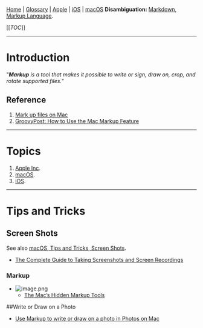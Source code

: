 [Home](/Slalom-LLC/Slalom-Consulting) | [Glossary](/Glossary) | [Apple](/Tech-Ref/Apple-Inc) | [iOS](/Tech-Ref/Apple-Inc/iOS) | [macOS](/Tech-Ref/Apple-Inc/Mac-\(Macintosh\)/macOS)
**Disambiguation:** [Markdown](/Tech-Ref/Software-Development/Markup-Language/Markdown), [Markup Language](/Tech-Ref/Software-Development/Markup-Language).

[[_TOC_]]

---
# Introduction
"_***Markup*** is a tool that makes it possible to write or sign, draw on, crop, and rotate supported files._"

## Reference
1. [Mark up files on Mac](https://support.apple.com/en-gb/guide/mac-help/mchl1fd88863/11.0/mac/11.0)
1. [GroovyPost: How to Use the Mac Markup Feature](https://www.groovypost.com/howto/heres-how-to-use-the-mac-markup-feature/)

---
# Topics
1. [Apple Inc](/Tech-Ref/Apple-Inc).
1. [macOS](/Tech-Ref/Apple-Inc/Mac-\(Macintosh\)/macOS).
1. [iOS](/Tech-Ref/Apple-Inc/iOS).

---
# Tips and Tricks

## Screen Shots
See also [macOS, Tips and Tricks, Screen Shots](/Tech-Ref/Apple-Inc/Mac-\(Macintosh\)/macOS#screen-shots).
- [The Complete Guide to Taking Screenshots and Screen Recordings](https://www.intego.com/mac-security-blog/how-to-shoot-screenshots-on-macos/#:~:text=On%20the%20Mac%2C%20Command-Shift,time%20the%20screenshot%20was%20taken.)

### Markup
- ![image.png](/.attachments/image-387c6760-7840-4b17-b3da-9708578bac94.png)
   - [The Mac’s Hidden Markup Tools](https://tidbits.com/2018/11/19/macos-hidden-treasures-the-macs-hidden-markup-tools)

##Write or Draw on a Photo
- [Use Markup to write or draw on a photo in Photos on Mac](https://support.apple.com/en-gb/guide/photos/phteb52f43ce/mac)
